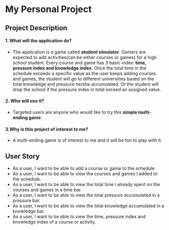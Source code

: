 # My Personal Project

## Project Description
#### 1. What will the application do?
- The application is a game called **student simulator**. 
Gamers are expected to add activities(can be either courses or games) for a high school
student. Every course and game has 3 basic index: **time, pressure index
and knowledge index**. Once the total time in the schedule exceeds a specific value 
as the user keeps adding courses and games, the student will go to different universities
based on the total knowledge and pressure he/she accumulated. Or the student will drop
the school if the pressure index in total exceed an assigned value.


#### 2. Who will use it?
- Targeted users are anyone who would like to try this **simple multi-ending game**.

#### 3.Why is this project of interest to me?
- A multi-ending game is of interest to me and it will be fun to play with it.

## User Story
- As a user, I want to be able to add a course or game to the schedule.
- As a user, I want to be able to view the courses and games I added 
  to the schedule.
- As a user, I want to be able to view the total time I already spent on 
  the courses and games in a time bar.
- As a user, I want to be able to view the total pressure accumulated in a pressure bar.
- As a user, I want to be able to view the total knowledge accumulated in a knowledge bar.
- As a user, I want to be able to view the time, pressure index and knowledge 
  index of a course or activity.
